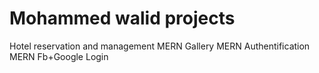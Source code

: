 # Mohammed walid projects
Hotel reservation and management
MERN Gallery
MERN Authentification
MERN Fb+Google Login
